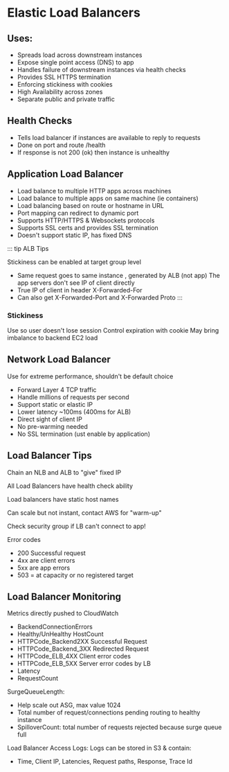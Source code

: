 # Elastic Load Balancers

## Uses:
- Spreads load across downstream instances
- Expose single point access (DNS) to app
- Handles failure of downstream instances via health checks
- Provides SSL HTTPS termination
- Enforcing stickiness with cookies
- High Availability across zones
- Separate public and private traffic



## Health Checks
- Tells load balancer if instances are available to reply to requests
- Done on port and route /health
- If response is not 200 (ok) then instance is unhealthy

## Application Load Balancer
- Load balance to multiple HTTP apps across machines
- Load balance to multiple apps on same machine (ie containers)
- Load balancing based on route or hostname in URL
- Port mapping can redirect to dynamic port
- Supports HTTP/HTTPS & Websockets protocols
- Supports SSL certs and provides SSL termination
- Doesn't support static IP, has fixed DNS

::: tip ALB Tips

Stickiness can be enabled at target group level
- Same request goes to same instance , generated by ALB (not app)
The app servers don't see IP of client directly
- True IP of client in header X-Forwarded-For
- Can also get X-Forwarded-Port and X-Forwarded Proto
:::

### Stickiness
Use so user doesn't lose session
Control expiration with cookie
May bring imbalance to backend EC2 load




## Network Load Balancer
Use for extreme performance, shouldn't be default choice
- Forward Layer 4 TCP traffic
- Handle millions of requests per second
- Support static or elastic IP
- Lower latency ~100ms (400ms for ALB)
- Direct sight of client IP
- No pre-warming needed
- No SSL termination (ust enable by application)

## Load Balancer Tips

Chain an NLB and ALB to "give" fixed IP

All Load Balancers have health check ability

Load balancers have static host names

Can scale but not instant, contact AWS for "warm-up"

Check security group if LB can't connect to app!

Error codes
- 200 Successful request
- 4xx are client errors
- 5xx are app errors
- 503 = at capacity or no registered target

## Load Balancer Monitoring

Metrics directly pushed to CloudWatch

- BackendConnectionErrors
- Healthy/UnHealthy HostCount
- HTTPCode_Backend2XX Successful Request
- HTTPCode_Backend_3XX Redirected Request
- HTTPCode_ELB_4XX Client error codes
- HTTPCode_ELB_5XX Server error codes by LB
- Latency
- RequestCount

SurgeQueueLength:
- Help scale out ASG, max value 1024
- Total number of request/connections pending routing to healthy instance
- SpilloverCount: total number of requests rejected because surge queue full

Load Balancer Access Logs:
Logs can be stored in S3 & contain:
- Time, Client IP, Latencies, Request paths, Response, Trace Id
